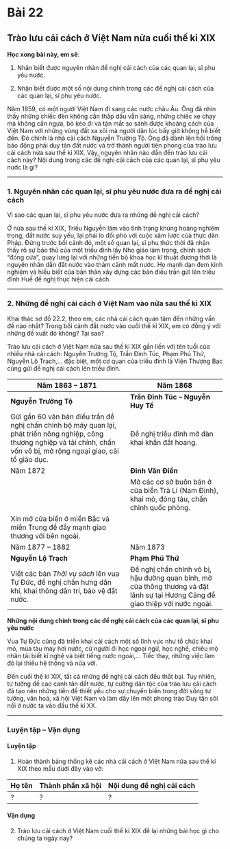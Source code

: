 # Bài 22
## Trào lưu cải cách ở Việt Nam nửa cuối thế kỉ XIX

**Học xong bài này, em sẽ**:

1. Nhận biết được nguyên nhân đề nghị cải cách của các quan lại, sĩ phu yêu nước.

2. Nhận biết được một số nội dung chính trong các đề nghị cải cách của các quan lại, sĩ phu yêu nước.

Năm 1859, có một người Việt Nam đi sang các nước châu Âu. Ông đã nhìn thấy những chiếc đèn không cần thắp dầu vẫn sáng, những chiếc xe chạy mà không cần ngựa, bỏ kéo đi và tận mắt so sánh được khoảng cách của Việt Nam với những vùng đất xa xôi mà người dân lúc bấy giờ không hề biết đến. Đó chính là nhà cải cách Nguyễn Trường Tộ. Ông đã dành lên hồi trống báo động phải duy tân đất nước và trở thành người tiên phong của trào lưu cải cách nửa sau thế kỉ XIX. Vậy, nguyên nhân nào dẫn đến trào lưu cải cách này? Nội dung trong các đề nghị cải cách của các quan lại, sĩ phu yêu nước là gì?

---

### 1. Nguyên nhân các quan lại, sĩ phu yêu nước đưa ra đề nghị cải cách

Vì sao các quan lại, sĩ phu yêu nước đưa ra những đề nghị cải cách?

Ở nửa sau thế kỉ XIX, Triều Nguyễn lâm vào tình trạng khủng hoảng nghiêm trọng, đất nước suy yếu, lại phải lo đối phó với cuộc xâm lược của thực dân Pháp. Đứng trước bối cảnh đó, một số quan lại, sĩ phu thức thời đã nhận thấy rõ sự bảo thủ của một triều đình lấy Nho giáo làm trọng, chính sách “đóng cửa”, quay lưng lại với những tiến bộ khoa học kĩ thuật đương thời là nguyên nhân dẫn đất nước vào thảm cảnh mất nước. Họ mạnh dạn đem kinh nghiệm và hiểu biết của bản thân xây dựng các bản điều trần gửi lên triều đình Huế để nghị thực hiện cải cách.

---

### 2. Những đề nghị cải cách ở Việt Nam vào nửa sau thế kỉ XIX

Khai thác sơ đồ 22.2, theo em, các nhà cải cách quan tâm đến những vấn đề nào nhất? Trong bối cảnh đất nước vào cuối thế kỉ XIX, em có đồng ý với những đề xuất đó không? Tại sao?

Trào lưu cải cách ở Việt Nam nửa sau thế kỉ XIX gắn liền với tên tuổi của nhiều nhà cải cách: Nguyễn Trường Tộ, Trần Đình Túc, Phạm Phú Thứ, Nguyễn Lộ Trạch,... đặc biệt, một cơ quan của triều đình là Viện Thượng Bạc cũng gửi đề nghị cải cách lên triều đình.

| Năm 1863 – 1871 | Năm 1868 |
|---|---|
| **Nguyễn Trường Tộ** | **Trần Đình Túc – Nguyễn Huy Tế** |
| Gửi gần 60 văn bản điều trần đề nghị chấn chỉnh bộ máy quan lại, phát triển nông nghiệp, công thương nghiệp và tài chính, chấn vốn vô bị, mở rộng ngoại giao, cải tổ giáo dục. | Đề nghị triều đình mở đàn khai khẩn đất hoang. |
| Năm 1872 | **Đinh Văn Điền** |
| | Mở các cơ sở buôn bán ở cửa biển Trà Lí (Nam Định), khai mỏ, đóng tàu, chấn chỉnh quốc phòng. |
| Xin mở cửa biển ở miền Bắc và miền Trung để đẩy mạnh giao thương với bên ngoài. | |
| Năm 1877 – 1882 | Năm 1873 |
| **Nguyễn Lộ Trạch** | **Phạm Phú Thứ** |
| Viết các bản *Thời vụ sách* lên vua Tự Đức, đề nghị chấn hưng dân khí, khai thông dân trí, bảo vệ đất nước. | Đề nghị chấn chỉnh vỏ bị, hậu đường quan binh, mở cửa thông thương và đặt lãnh sự tại Hương Cảng để giao thiệp với nước ngoài. |

**Những nội dung chính trong các đề nghị cải cách của các quan lại, sĩ phu yêu nước**

Vua Tự Đức cũng đã triển khai cải cách một số lĩnh vực như tổ chức khai mỏ, mua tàu máy hơi nước, cử người đi học ngoại ngữ, học nghề, chiêu mộ nhân tài biết kĩ nghệ và biết tiếng nước ngoài,... Tiếc thay, những việc làm đó lại thiếu hệ thống và nửa vời.

Đến cuối thế kỉ XIX, tất cả những đề nghị cải cách đều thất bại. Tuy nhiên, tư tưởng đề cao canh tân đất nước, tự cường dân tộc của trào lưu cải cách đã tạo nên những tiền đề thiết yếu cho sự chuyển biến trong đời sống tư tưởng, văn hoá, xã hội Việt Nam và làm dấy lên một phong trào Duy tân sôi nổi ở nước ta vào đầu thế kỉ XX.

---

### Luyện tập – Vận dụng
#### Luyện tập

1. Hoàn thành bảng thống kê các nhà cải cách ở Việt Nam nửa sau thế kỉ XIX theo mẫu dưới đây vào vở:

| Họ tên | Thành phần xã hội | Nội dung đề nghị cải cách |
|---|---|---|
| ? | ? | ? |

#### Vận dụng

2. Trào lưu cải cách ở Việt Nam cuối thế kỉ XIX để lại những bài học gì cho chúng ta ngày nay?
